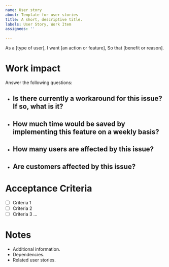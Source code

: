 ```yaml
---
name: User story
about: Template for user stories
title: A short, descriptive title.
labels: User Story, Work Item
assignees: ''

---
```


<!--
Filled in by the Product Owner or the Stakeholders.
-->

As a [type of user],
I want [an action or feature],
So that [benefit or reason].

# Work impact
<!--
Filled in by the Product Owner or the Stakeholders.
-->

Answer the following questions:
- Is there currently a workaround for this issue? If so, what is it?
    - 
- How much time would be saved by implementing this feature on a weekly basis?
    - 
- How many users are affected by this issue?
    - 
- Are customers affected by this issue?
    - 


# Acceptance Criteria
<!--
Filled in by the Product Owner or the Stakeholders.
-->

- [ ] Criteria 1
- [ ] Criteria 2
- [ ] Criteria 3
...

# Notes
<!--
Filled in by the Product Owner or the Stakeholders.
-->

- Additional information.
- Dependencies.
- Related user stories.